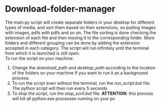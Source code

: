 # Download-folder-manager
The main.py script will create separate folders in your desktop for different types of media, and sort them based on their extensions, so putting images with images, pdfs with pdfs and so on. The file sorting is done checking the extension of each file and then moving it to the corresponding folder. More folders and different grouping can be done by adding the extension accepted in each category. The script will run infinitely until the terminal from which it is launched is still open. <br>
To run the script on your machine:
1. Change the *download_path* and *desktop_path* according to the location of the folders on your machine
If you want to run it as a background process:
2. To run the script even without the terminal, run the *run_script.bat* file. The python script will then run every 5 seconds
3. To stop the script, run the *stop_scrit.bat* file. **ATTENTION**: this process will kill all python.exe processes running on your pc 
